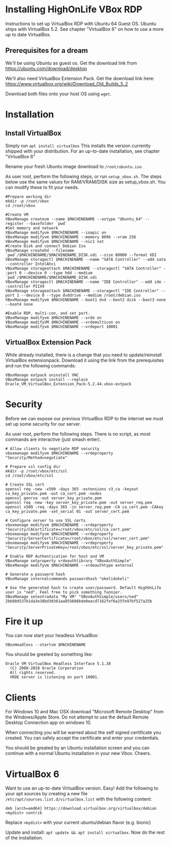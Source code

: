 # Installing HighOnLife VBox RDP

Instructions to set up VirtualBox RDP with Ubuntu 64 Guest OS. Ubuntu ships with VirtualBox 5.2. 
See chapter "VirtualBox 6" on how to use a more up to date VirtualBox.

## Prerequisites for a dream

We'll be using Ubuntu as guest os. Get the download link from https://ubuntu.com/download/desktop

We'll also need VirtualBox Extension Pack. Get the download link here: https://www.virtualbox.org/wiki/Download_Old_Builds_5_2

Download both files onto your host OS using `wget`.

# Installation

## Install VirtualBox

Simply run `apt install virtualbox`
This installs the version currently shipped with your distribution. For an up-to-date installation, see chapter "VirtualBox 6"

Rename your fresh Ubuntu image download to `/root/ubuntu.iso`.

As user root, perform the following steps, or run `setup_vbox.sh`. The steps below use the same values for RAM/VRAM/DISK size as setup_vbox.sh.
You can modify these to fit your needs.

```
#Prepare working dir
mkdir -p /root/vbox
cd /root/vbox

#Create VM
VBoxManage createvm --name $MACHINENAME --ostype "Ubuntu_64" --register --basefolder `pwd`
#Set memory and network
VBoxManage modifyvm $MACHINENAME --ioapic on
VBoxManage modifyvm $MACHINENAME --memory 8096 --vram 256
VBoxManage modifyvm $MACHINENAME --nic1 nat
#Create Disk and connect Debian Iso
VBoxManage createhd --filename `pwd`/$MACHINENAME/$MACHINENAME_DISK.vdi --size 80000 --format VDI
VBoxManage storagectl $MACHINENAME --name "SATA Controller" --add sata --controller IntelAhci
VBoxManage storageattach $MACHINENAME --storagectl "SATA Controller" --port 0 --device 0 --type hdd --medium  `pwd`/$MACHINENAME/$MACHINENAME_DISK.vdi
VBoxManage storagectl $MACHINENAME --name "IDE Controller" --add ide --controller PIIX4
VBoxManage storageattach $MACHINENAME --storagectl "IDE Controller" --port 1 --device 0 --type dvddrive --medium /root/debian.iso
VBoxManage modifyvm $MACHINENAME --boot1 dvd --boot2 disk --boot3 none --boot4 none

#Enable RDP, multi-con, and set port.
VBoxManage modifyvm $MACHINENAME --vrde on
VBoxManage modifyVM $MACHINENAME --vrdemulticon on
VBoxManage modifyvm $MACHINENAME --vrdeport 10001
```
## VirtualBox Extension Pack

While already installed, there is a change that you need to update/reinstall VirtualBox extensionpack. 
Download it using the link from the prerequisites and run the following commands:

```
VBoxManage extpack uninstall VNC
VBoxManage extpack install --replace Oracle_VM_VirtualBox_Extension_Pack-5.2.44.vbox-extpack
```

# Security

Before we can expose our previous VirtualBox RDP to the internet we must set up some security for our server.

As user root, perform the following steps. There is no script, as most commands are interactive (just smash enter).

```
# Allow clients to negotiate RDP security
vboxmanage modifyvm $MACHINENAME --vrdeproperty "Security/Method=negotiate"

# Prepare ssl config dir
mkdir -p /root/vbox/etc/ssl
cd /root/vbox/etc/ssl

# Create SSL cert
openssl req -new -x509 -days 365 -extensions v3_ca -keyout ca_key_private.pem -out ca_cert.pem -nodes
openssl genrsa -out server_key_private.pem
openssl req -new -key server_key_private.pem -out server_req.pem
openssl x509 -req -days 365 -in server_req.pem -CA ca_cert.pem -CAkey ca_key_private.pem -set_serial 01 -out server_cert.pem

# Configure server to use SSL certs
vboxmanage modifyvm $MACHINENAME --vrdeproperty "Security/CACertificate=/root/vbox/etc/ssl/ca_cert.pem"
vboxmanage modifyvm $MACHINENAME --vrdeproperty "Security/ServerCertificate=/root/vbox/etc/ssl/server_cert.pem"
vboxmanage modifyvm $MACHINENAME --vrdeproperty "Security/ServerPrivateKey=/root/vbox/etc/ssl/server_key_private.pem"

# Enable RDP Authentication for host and VM
VBoxManage setproperty vrdeauthlibrary "VBoxAuthSimple"
VBoxManage modifyvm $MACHINENAME --vrdeauthtype external

# Generate a password hash
VBoxManage internalcommands passwordhash "okelidokeli"

# Use the generated hash to create user/password. Default HighOnLife user is "ned". Feel free to pick something funnier.
VBoxManage setextradata "My VM" "VBoxAuthSimple/users/ned" 2bb80d537b1da3e38bd30361aa855686bde0eacd7162fef6a25fe97bf527a25b
```

# Fire it up

You can now start your headless VirtualBox:

```
VBoxHeadless --startvm $MACHINENAME
```

You should be greeted by something like:
```
Oracle VM VirtualBox Headless Interface 5.1.38
  (C) 2008-2018 Oracle Corporation
  All rights reserved.
  VRDE server is listening on port 10001.
```

# Clients

For Windows 10 and Mac OSX download "Microsoft Remote Desktop" from the Windows/Apple Store. Do not attempt to use the default Remote Desktop Connection app on windows 10. 

When connecting you will be warned about the self signed certificate you created. You can safely accept the certificate and enter your credentials. 

You should be greated by an Ubuntu installation screen and you can continue with a normal Ubuntu installation in your new Vbox. Cheers.

# VirtualBox 6

Want to use an up-to-date VirtualBox version. Easy! Add the following to your apt sources by creating a new file `/etc/apt/sources.list.d/virtualbox.list` with the following content:

`deb [arch=amd64] https://download.virtualbox.org/virtualbox/debian <mydist> contrib`

Replace `<mydist>` with your current ubuntu/debian flavor (e.g. bionic)

Update and install: `apt update && apt install virtualbox`. Now do the rest of the installation.
